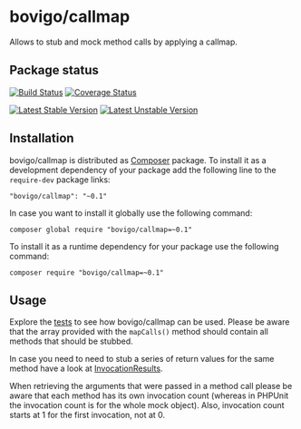 bovigo/callmap
==============

Allows to stub and mock method calls by applying a callmap.

Package status
--------------

[![Build Status](https://secure.travis-ci.org/mikey179/bovigo-callmap.png)](http://travis-ci.org/mikey179/bovigo-callmap) [![Coverage Status](https://coveralls.io/repos/mikey179/bovigo-callmap/badge.png?branch=master)](https://coveralls.io/r/mikey179/bovigo-callmap?branch=master)

[![Latest Stable Version](https://poser.pugx.org/bovigo/callmap/version.png)](https://packagist.org/packages/bovigo/callmap) [![Latest Unstable Version](https://poser.pugx.org/bovigo/callmap/v/unstable.png)](//packagist.org/packages/bovigo/callmap)


Installation
------------

bovigo/callmap is distributed as [Composer](https://getcomposer.org/) package.
To install it as a development dependency of your package add the following line
to the `require-dev` package links: 

    "bovigo/callmap": "~0.1"

In case you want to install it globally use the following command:

    composer global require "bovigo/callmap=~0.1"

To install it as a runtime dependency for your package use the following command:

    composer require "bovigo/callmap=~0.1"

Usage
-----

Explore the [tests](https://github.com/mikey179/bovigo-callmap/tree/master/src/test/php)
to see how bovigo/callmap can be used. Please be aware that the array provided
with the `mapCalls()` method should contain all methods that should be stubbed.

In case you need to need to stub a series of return values for the same method
have a look at [InvocationResults](https://github.com/mikey179/bovigo-callmap/blob/master/src/test/php/InvocationResultsTest.php).

When retrieving the arguments that were passed in a method call please be aware
that each method has its own invocation count (whereas in PHPUnit the invocation
count is for the whole mock object). Also, invocation count starts at 1 for the
first invocation, not at 0.


